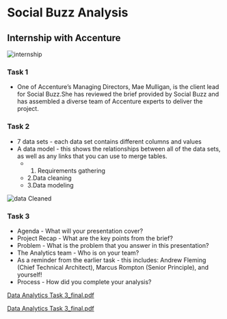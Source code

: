 # Social Buzz Analysis
## Internship with Accenture 

![internship](https://github.com/Anabil12/Sales-Analysis-project/assets/118571332/6853542d-2b98-4779-a46b-5aaa23bc72c8)

### Task 1
* One of Accenture’s Managing Directors, Mae Mulligan, is the client lead for Social Buzz.She has reviewed the brief provided by Social Buzz and has assembled a diverse team of Accenture experts to deliver the project.

  
### Task 2 
* 7 data sets - each data set contains different columns and values
* A data model - this shows the relationships between all of the data sets, as well as any links that you can use to merge tables.
  * 1. Requirements gathering
  *  2.Data cleaning
  * 3.Data modeling

![data Cleaned ](https://github.com/Anabil12/Sales-Analysis-project/assets/118571332/3154349b-4605-4e9b-97fe-3c10d851b1ab)


### Task 3
* Agenda - What will your presentation cover?
* Project Recap - What are the key points from the brief?
* Problem - What is the problem that you answer in this presentation?
* The Analytics team - Who is on your team?
* As a reminder from the earlier task - this includes: Andrew Fleming (Chief Technical Architect), Marcus Rompton (Senior Principle), and yourself!
* Process - How did you complete your analysis?


[Data Analytics  Task 3_final.pdf](https://github.com/Anabil12/Sales-Analysis-project/assets/118571332/ebdf7b53-fe1d-4e8e-bcf7-79ffc12331a7)

[Data Analytics  Task 3_final.pdf](https://github.com/Anabil12/Sales-Analysis-project/files/14456790/Data.Analytics.template.-.Task.3_final.pdf)
